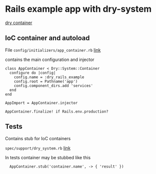 # Rails example app with dry-system

[dry container](https://dry-rb.org/gems/dry-system/master/container/)

## IoC container and autoload

File `config/initializers/app_container.rb` [link](/config/initializers/app_container.rb)

contains the main configuration and injector

```
class AppContainer < Dry::System::Container
  configure do |config|
    config.name = :dry_rails_example
    config.root = Pathname('app')
    config.component_dirs.add 'services'
  end
end

AppImport = AppContainer.injector

AppContainer.finalize! if Rails.env.production?
```

## Tests

Contains stub for IoC containers

`spec/support/dry_system.rb` [link](/spec/support/dry_system.rb)

In tests container may be stubbed like this

```
  AppContainer.stub('container.name', -> { 'result' })
```
